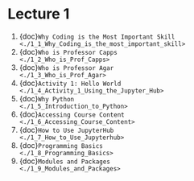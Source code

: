 # Lecture 1

1. {doc}`Why Coding is the Most Important Skill             <./1_1_Why_Coding_is_the_most_important_skill>`
2. {doc}`Who is Professor Capps                             <./1_2_Who_is_Prof_Capps>`
3. {doc}`Who is Professor Agar                              <./1_3_Who_is_Prof_Agar>`
4. {doc}`Activity 1: Hello World                            <./1_4_Activity_1_Using_the_Jupyter_Hub>`
5. {doc}`Why Python                                         <./1_5_Introduction_to_Python>`
6. {doc}`Accessing Course Content                           <./1_6_Accessing_Course_Content>`
7. {doc}`How to Use JupyterHub                              <./1_7_How_to_Use_Jupyterhub>`
8. {doc}`Programming Basics                                 <./1_8_Programming_Basics>`
9. {doc}`Modules and Packages                               <./1_9_Modules_and_Packages>`